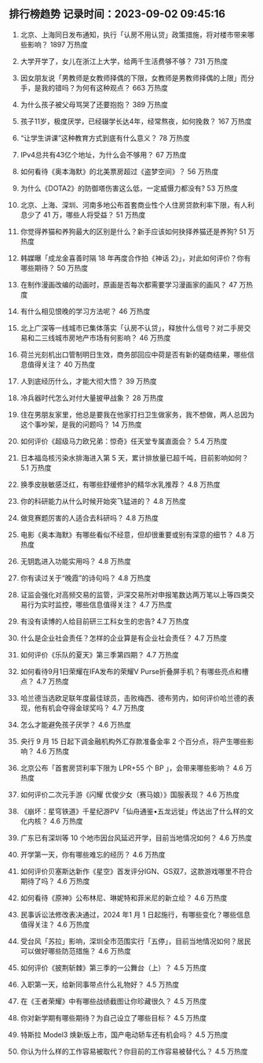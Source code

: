
## 排行榜趋势 记录时间：2023-09-02 09:45:16
  
  1. 北京、上海同日发布通知，执行「认房不用认贷」政策措施，将对楼市带来哪些影响？ 1897 万热度
    
  2. 大学开学了，女儿在浙江上大学，给两千生活费够不够？ 731 万热度
    
  3. 因女朋友说「男教师是女教师择偶的下限，女教师是男教师择偶的上限」而分手，是我的错吗？为何有这种观点？ 663 万热度
    
  4. 为什么孩子被父母骂哭了还要抱抱？ 389 万热度
    
  5. 孩子11岁，极度厌学，已经辍学长达4年，经常熬夜，如何挽救？ 167 万热度
    
  6. “让学生讲课”这种教育方式到底有什么意义？ 78 万热度
    
  7. IPv4总共有43亿个地址，为什么会不够用？ 67 万热度
    
  8. 如何看待《奥本海默》的北美票房超过《盗梦空间》？ 56 万热度
    
  9. 为什么《DOTA2》的防御塔伤害这么低，一定威慑力都没有? 53 万热度
    
  10. 北京、上海、深圳、河南多地公布首套商业性个人住房贷款利率下限，有人利息少了 41 万，哪些人将受益？ 51 万热度
    
  11. 你觉得养猫和养狗最大的区别是什么？新手应该如何抉择养猫还是养狗? 51 万热度
    
  12. 韩媒曝「成龙金喜善时隔 18 年再度合作拍《神话 2》」，对此如何评价？你有哪些期待？ 50 万热度
    
  13. 在制作漫画改编的动画时，原画是否每次都需要学习漫画家的画风？ 47 万热度
    
  14. 有什么相见恨晚的学习方法呢？ 46 万热度
    
  15. 北上广深等一线城市已集体落实「认房不认贷」，释放什么信号？对二手房交易和二三线城市房地产市场有何影响？ 46 万热度
    
  16. 荷兰光刻机出口管制明日生效，商务部回应中荷是否有新的磋商结果，哪些信息值得关注？ 40 万热度
    
  17. 人到底经历什么，才能大彻大悟？ 39 万热度
    
  18. 冷兵器时代怎么对付大量披甲战象？ 28 万热度
    
  19. 住在男朋友家里，他总是要我在他家打扫卫生做家务，我不想做，两人总因为这个事吵架，是我的问题吗？ 14 万热度
    
  20. 如何评价《超级马力欧兄弟：惊奇》任天堂专属直面会？ 5.4 万热度
    
  21. 日本福岛核污染水排海进入第 5 天，累计排放量已超千吨，目前影响如何？ 5.1 万热度
    
  22. 换季皮肤敏感泛红，有哪些舒缓修护的精华水乳推荐？ 4.8 万热度
    
  23. 你的科研能力从什么时候开始突飞猛进的？ 4.8 万热度
    
  24. 做竞赛题厉害的人适合去科研吗？ 4.8 万热度
    
  25. 电影《奥本海默》有哪些看似不经意，但却很重要或别有深意的细节？ 4.8 万热度
    
  26. 无钥匙进入功能实用吗？ 4.8 万热度
    
  27. 你有读过关于“晚霞”的诗句吗？ 4.8 万热度
    
  28. 证监会强化对高频交易的监管，沪深交易所对申报笔数达两万笔以上等四类交易行为实时监控，哪些信息值得关注？ 4.7 万热度
    
  29. 有没有读博的人给目前研三工科女生的忠告? 4.7 万热度
    
  30. 什么是企业社会责任？怎样的企业算是有企业社会责任？ 4.7 万热度
    
  31. 如何评价《乐队的夏天》第三季第四期？ 4.7 万热度
    
  32. 如何看待9月1日荣耀在IFA发布的荣耀V Purse折叠屏手机？有哪些亮点和槽点？ 4.7 万热度
    
  33. 哈兰德当选欧足联年度最佳球员，击败梅西、德布劳内，如何评价哈兰德的表现，他有机会夺得金球奖吗？ 4.7 万热度
    
  34. 怎么才能避免孩子厌学？ 4.6 万热度
    
  35. 央行 9 月 15 日起下调金融机构外汇存款准备金率 2 个百分点，将产生哪些影响？ 4.6 万热度
    
  36. 北京公布「首套房贷利率下限为  LPR+55 个 BP 」，会带来哪些影响？ 4.6 万热度
    
  37. 如何评价二次元手游《闪耀 优俊少女（赛马娘）》国服表现？ 4.6 万热度
    
  38. 《崩坏：星穹铁道》千星纪游PV「仙舟通鉴•五龙远徙」传达出了什么样的文化内核？ 4.6 万热度
    
  39. 广东已有深圳等 10 个地市因台风延迟开学，目前当地情况如何？ 4.6 万热度
    
  40. 开学第一天，你有哪些难忘的经历？ 4.6 万热度
    
  41. 如何评价贝塞斯达新作《星空》首发评分IGN、GS双7，这款游戏哪里不符合期待了吗？ 4.6 万热度
    
  42. 如何看待《原神》公布林尼、琳妮特和菲米尼的新立绘？ 4.6 万热度
    
  43. 民事诉讼法修改表决通过，2024 年1 月 1 日起施行，有哪些变化？哪些信息值得关注？ 4.6 万热度
    
  44. 受台风「苏拉」影响，深圳全市范围实行「五停」，目前当地情况如何？居民可以做好哪些防范措施？ 4.6 万热度
    
  45. 如何评价《披荆斩棘》第三季的一公舞台（上）？ 4.5 万热度
    
  46. 入职第一天，给新同事带点什么礼物好？ 4.5 万热度
    
  47. 在《王者荣耀》中有哪些战绩截图让你珍藏很久？ 4.5 万热度
    
  48. 你对新学期有哪些期待？为自己设立了哪些目标？ 4.5 万热度
    
  49. 特斯拉 Model3 焕新版上市，国产电动轿车还有机会吗？ 4.5 万热度
    
  50. 你认为什么样的工作容易被取代？你目前的工作容易被替代么？ 4.5 万热度
    